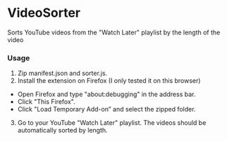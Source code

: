 # VideoSorter
Sorts YouTube videos from the "Watch Later" playlist by the length of the video

### Usage
1. Zip manifest.json and sorter.js.
2. Install the extension on Firefox (I only tested it on this browser)
- Open Firefox and type "about:debugging" in the address bar.
- Click "This Firefox".
- Click "Load Temporary Add-on” and select the zipped folder.
3. Go to your YouTube "Watch Later" playlist. The videos should be automatically sorted by length.
